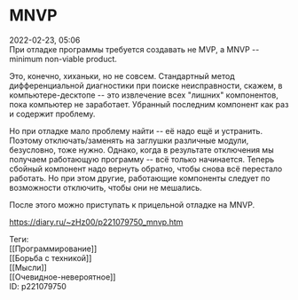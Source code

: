 MNVP
=====

   
 2022-02-23, 05:06   
  При отладке программы требуется создавать не MVP, а MNVP -- minimum non-viable product.   
   
 Это, конечно, хиханьки, но не совсем. Стандартный метод дифференциальной диагностики при поиске неисправности, скажем, в компьютере-десктопе -- это извлечение всех "лишних" компонентов, пока компьютер не заработает. Убранный последним компонент как раз и содержит проблему.   
   
 Но при отладке мало проблему найти -- её надо ещё и устранить. Поэтому отключать/заменять на заглушки различные модули, безусловно, тоже нужно. Однако, когда в результате отключения мы получаем работающую программу -- всё только начинается. Теперь сбойный компонент надо вернуть обратно, чтобы снова всё перестало работать. Но при этом другие, работающие компоненты следует по возможности отключить, чтобы они не мешались.   
   
 После этого можно приступать к прицельной отладке на MNVP.   
    
 <https://diary.ru/~zHz00/p221079750_mnvp.htm>   
   
 Теги:   
 [[Программирование]]   
 [[Борьба с техникой]]   
 [[Мысли]]   
 [[Очевидное-невероятное]]   
 ID: p221079750